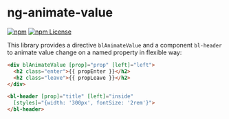 # ng-animate-value

[![npm](https://img.shields.io/npm/v/ng-animate-value.svg)](https://www.npmjs.com/package/ng-animate-value)
[![npm License](https://img.shields.io/npm/l/ng-animate-value.svg?style=flat-square)](https://opensource.org/licenses/mit-license.php)

This library provides a directive `blAnimateValue` and a component `bl-header` to animate value change on a named property in flexible way:

```html
<div blAnimateValue [prop]="prop" [left]="left">
  <h2 class="enter">{{ propEnter }}</h2>
  <h2 class="leave">{{ propLeave }}</h2>
</div>

<bl-header [prop]="title" [left]="inside"
  [styles]="{width: '300px', fontSize: '2rem'}">
</bl-header>
```